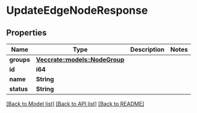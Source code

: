 # UpdateEdgeNodeResponse

## Properties

Name | Type | Description | Notes
------------ | ------------- | ------------- | -------------
**groups** | [**Vec<crate::models::NodeGroup>**](NodeGroup.md) |  | 
**id** | **i64** |  | 
**name** | **String** |  | 
**status** | **String** |  | 

[[Back to Model list]](../README.md#documentation-for-models) [[Back to API list]](../README.md#documentation-for-api-endpoints) [[Back to README]](../README.md)


